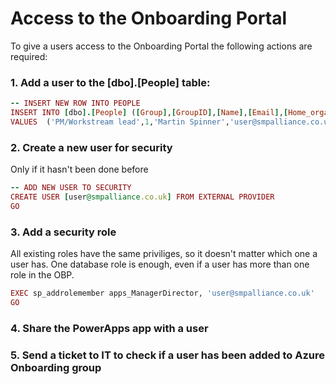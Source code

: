 # Access to the Onboarding Portal

To give a users access to the Onboarding Portal the following actions are required:

### 1. Add a user to the [dbo].[People] table:

```rb
-- INSERT NEW ROW INTO PEOPLE
INSERT INTO [dbo].[People] ([Group],[GroupID],[Name],[Email],[Home_organisation],[Project], [PowerUser])		
VALUES  ('PM/Workstream lead',1,'Martin Spinner','user@smpalliance.co.uk','All','All', 0) 
```

### 2. Create a new user for security
Only if it hasn't been done before

```rb
-- ADD NEW USER TO SECURITY 
CREATE USER [user@smpalliance.co.uk] FROM EXTERNAL PROVIDER 
GO
```

### 3. Add a security role
All existing roles have the same priviliges, so it doesn't matter which one a user has.
One database role is enough, even if a user has more than one role in the OBP.

```rb
EXEC sp_addrolemember apps_ManagerDirector, 'user@smpalliance.co.uk' 
GO 
```

### 4. Share the PowerApps app with a user

### 5. Send a ticket to IT to check if a user has been added to Azure Onboarding group


